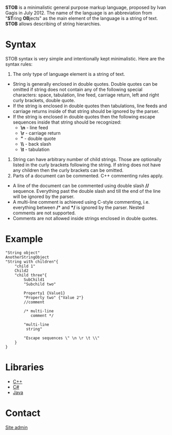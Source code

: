 **STOB** is a minimalistic general purpose markup language, proposed by Ivan Gagis in July 2012.
The name of the language is an abbreviation from "**ST**ring **OB**jects" as the main element of
the language is a string of text. **STOB** allows describing of string hierarchies.

# Syntax
STOB syntax is very simple and intentionally kept minimalistic.
Here are the syntax rules:

1. The only type of language element is a string of text.
  - String is generally enclosed in double quotes. Double quotes can be omitted if string does
    not contain any of the following special characters: space, tabulation, line feed,
    carriage return, left and right curly brackets, double quote.
  - If the string is enclosed in double quotes then tabulations, line feeds and carriage returns
    inside of that string should be ignored by the parser.
  - If the string is enclosed in double quotes then the following escape sequences inside that
    string should be recognized:
    + **\n** - line feed
    + **\r** - carriage return
    + **\"** - double quote
    + **\\\\** - back slash
    + **\t** - tabulation

1. String can have arbitrary number of child strings. Those are optionally listed in the curly
  brackets following the string. If string does not have any children then the curly brackets can be omitted.
1. Parts of a document can be commented. C++ commenting rules apply.
  - A line of the document can be commented using double slash **//** sequence. Everything past the double
    slash and till the end of the line will be ignored by the parser.
  - A multi-line comment is achieved using C-style commenting, i.e. everything between **/*** and **\*/** is ignored
    by the parser. Nested comments are not supported.
  - Comments are not allowed inside strings enclosed in double quotes.

# Example
```
"String object"
AnotherStringObject
"String with children"{
    "child 1"
    Child2
    "child three"{
        SubChild1
        "Subchild two"

        Property1 {Value1}
        "Property two" {"Value 2"}
        //comment

        /* multi-line
           comment */

        "multi-line
         string"

        "Escape sequences \" \n \r \t \\"
    }
}
```

# Libraries
- [C++](https://github.com/igagis/stob)
- [C#](https://github.com/igagis/stob-cs)
- [Java](https://github.com/igagis/stob-java)

# Contact
[Site admin](mailto:igagis@gmail.com)

